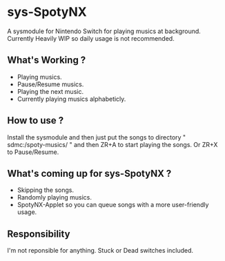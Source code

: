 # sys-SpotyNX
A sysmodule for Nintendo Switch for playing musics at background.
Currently Heavily WIP so daily usage is not recommended.

## What's Working ?
- Playing musics.
- Pause/Resume musics.
- Playing the next music.
- Currently playing musics alphabeticly.

## How to use ?
Install the sysmodule and then just put the songs to directory " sdmc:/spoty-musics/ " and then ZR+A to start playing the songs. Or ZR+X to Pause/Resume.

## What's coming up for sys-SpotyNX ?
- Skipping the songs.
- Randomly playing musics.
- SpotyNX-Applet so you can queue songs with a more user-friendly usage.

## Responsibility
I'm not reponsible for anything. Stuck or Dead switches included.
